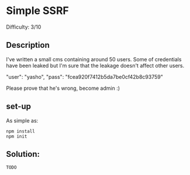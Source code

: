# Simple SSRF
Difficulty: 3/10

## Description
I've written a small cms containing around 50 users. 
Some of credentials have been leaked but I'm sure that the leakage doesn't affect other users.

"user": "yasho",
"pass": "fcea920f7412b5da7be0cf42b8c93759"

Please prove that he's wrong, become admin :)

## set-up
As simple as:
```
npm install
npm init
```
## Solution:
```
TODO
```
